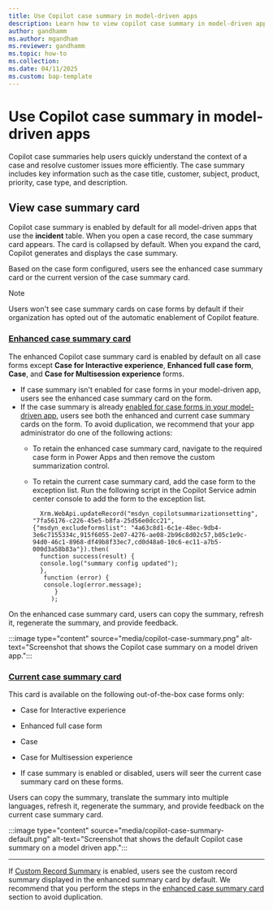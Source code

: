 ```yaml
---
title: Use Copilot case summary in model-driven apps
description: Learn how to view copilot case summary in model-driven apps.
author: gandhamm
ms.author: mgandham
ms.reviewer: gandhamm
ms.topic: how-to
ms.collection: 
ms.date: 04/11/2025
ms.custom: bap-template 
---
```


# Use Copilot case summary in model-driven apps

Copilot case summaries help users quickly understand the context of a case and resolve customer issues more efficiently. The case summary includes key information such as the case title, customer, subject, product, priority, case type, and description.

## View case summary card

Copilot case summary is enabled by default for all model-driven apps that use the **incident** table. When you open a case record, the case summary card appears. The card is collapsed by default. When you expand the card, Copilot generates and displays the case summary.

Based on the case form configured, users see the enhanced case summary card or the current version of the case summary card.

> [!NOTE]
> Users won't see case summary cards on case forms by default if their organization has opted out of the automatic enablement of Copilot feature.

 ### [Enhanced case summary card](#tab/enhancedcasesummarycard)

 The enhanced Copilot case summary card is enabled by default on all case forms except **Case for Interactive experience**, **Enhanced full case form**, **Case**, and **Case for Multisession experience** forms.

 - If case summary isn't enabled for case forms in your model-driven app, users see the enhanced case summary card on the form. 
-  If the case summary is already [enabled for case forms in your model-driven app](/dynamics365/customer-service/administer/copilot-powerapps-settings), users see both the enhanced and current case summary cards on the form. To avoid duplication, we recommend that your app administrator do one of the following actions:
   - To retain the enhanced case summary card, navigate to the required case form in Power Apps and then remove the custom summarization control.
   -  To retain the current case summary card, add the case form to the exception list. Run the following script in the Copilot Service admin center console to add the form to the exception list.

        ```
          Xrm.WebApi.updateRecord("msdyn_copilotsummarizationsetting", "7fa56176-c226-45e5-b8fa-25d56e0dcc21", {"msdyn_excludeformslist": "4a63c8d1-6c1e-48ec-9db4-3e6c7155334c,915f6055-2e07-4276-ae08-2b96c8d02c57,b05c1e9c-94d0-46c1-8968-df49b8f33ec7,cd0d48a0-10c6-ec11-a7b5-000d3a58b83a"}).then(
          function success(result) {
          console.log("summary config updated");
          },
           function (error) {
           console.log(error.message);
              }
             );   
        ```  

 On the enhanced case summary card, users can copy the summary, refresh it, regenerate the summary, and provide feedback.

   :::image type="content" source="media/copilot-case-summary.png" alt-text="Screenshot that shows the Copilot case summary on a model driven app.":::
    
  ### [Current case summary card](#tab/casesummarycard)

   This card is available on the following out-of-the-box case forms only:

   - Case for Interactive experience
   - Enhanced full case form
   - Case
   - Case for Multisession experience
 
   - If case summary is enabled or disabled, users will seer the current case summary card on these forms.

  Users can copy the summary, translate the summary into multiple languages, refresh it, regenerate the summary, and provide feedback on the current case summary card.

   :::image type="content" source="media/copilot-case-summary-default.png" alt-text="Screenshot that shows the default Copilot case summary on a model driven app.":::

---

If [Custom Record Summary](/dynamics365/customer-service/administer/copilot-enable-custom-record-summaries) is enabled, users see the custom record summary displayed in the enhanced summary card by default. We recommend that you perform the steps in the [enhanced case summary card](#enhanced-case-summary-card) section to avoid duplication.
